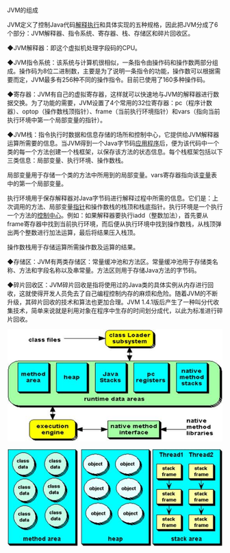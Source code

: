 JVM的组成

JVM定义了控制Java代码[解释执行](http://baike.so.com/doc/358371.html)和具体实现的五种规格，因此把JVM分成了6个部分：JVM解释器、指令系统、寄存器、栈、存储区和碎片回收区。

◆JVM解释器：即这个虚拟机处理字段码的CPU。

◆JVM指令系统：该系统与计算机很相似，一条指令由操作码和操作数两部分组成。操作码为8位二进制数，主要是为了说明一条指令的功能，操作数可以根据需要而定，JVM最多有256种不同的操作指令。目前已使用了160多种操作码。

◆寄存器：JVM有自己的虚拟寄存器，这样就可以快速地与JVM的解释器进行数据交换。为了功能的需要，JVM设置了4个常用的32位寄存器：pc（程序计数器）、optop（操作数栈顶指针）、frame（当前执行环境指针）和vars（指向当前执行环境中第一个局部变量的指针）。

◆JVM栈：指令执行时数据和信息存储的场所和控制中心，它提供给JVM解释器运算所需要的信息。当JVM得到一个Java字节码[应用程序](http://baike.so.com/doc/3417785.html)后，便为该代码中一个类的每一个方法创建一个栈框架，以保存该方法的状态信息。每个栈框架包括以下三类信息：局部变量、执行环境、操作数栈。



局部变量用于存储一个类的方法中所用到的局部变量。vars寄存器指向该[变量](http://baike.so.com/doc/2977483.html)表中的第一个局部变量。

执行环境用于保存解释器对Java字节码进行解释过程中所需的信息。它们是：上次调用的方法、局部变量[指针](http://baike.so.com/doc/1043844.html)和操作数栈的栈顶和栈底指针。执行环境是一个执行一个方法的[控制中心](http://baike.so.com/doc/6291333.html)。例如：如果解释器要执行iadd（整数加法），首先要从frame寄存器中找到当前执行环境，而后便从执行环境中找到操作数栈，从栈顶弹出两个整数进行加法运算，最后将结果压入栈顶。

操作数栈用于存储运算所需操作数及运算的结果。

◆存储区：JVM有两类存储区：常量缓冲池和方法区。常量缓冲池用于存储类名称、方法和字段名称以及串常量。方法区则用于存储Java方法的字节码。

◆碎片回收区：JVM碎片回收是指将使用过的Java类的具体实例从内存进行回收，这就使得开发人员免去了自己编程控制内存的麻烦和危险。随着JVM的不断升级，其碎片回收的技术和算法也更加合理。JVM 1.4.1版后产生了一种叫分代收集技术，简单来说就是利用对象在程序中生存的时间划分成代，以此为标准进行碎片回收。

![](/assets/jvmarch1.png)

![](/assets/jvmarch2.png)

